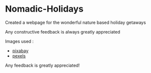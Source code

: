 # Nomadic-Holidays

Created a webpage for the wonderful nature based holiday getaways

Any constructive feedback is always greatly appreciated

Images used :

- [pixabay](https://pixabay.com/)
- [pexels](https://pexels.com/)

Any feedback is greatly appreciated!
